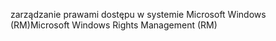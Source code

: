 <span data-ttu-id="2167e-101">zarządzanie prawami dostępu w systemie Microsoft Windows (RM)</span><span class="sxs-lookup"><span data-stu-id="2167e-101">Microsoft Windows Rights Management (RM)</span></span>